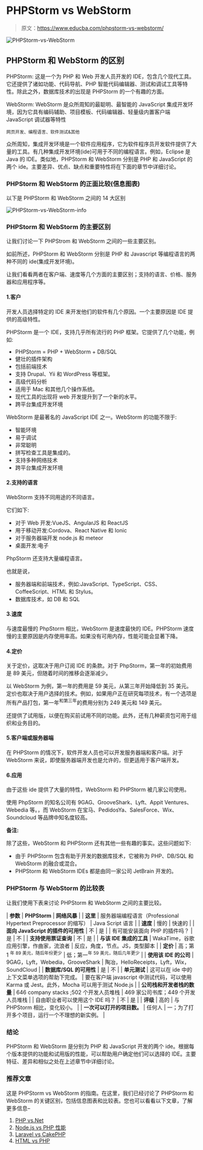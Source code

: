 # PHPStorm vs WebStorm

> 原文：<https://www.educba.com/phpstorm-vs-webstorm/>

![PHPStorm-vs-WebStorm](img/2b497ccf5aa7a7cf028e2ec707cf27bc.png)



## PHPStorm 和 WebStorm 的区别

PHPStorm: 这是一个为 PHP 和 Web 开发人员开发的 IDE，包含几个现代工具。它还提供了诸如功能、代码导航、PHP 智能代码编辑器、测试和调试工具等特性。除此之外，数据库技术的出现是 PHPStorm 的一个有趣的方面。

WebStorm: WebStorm 是众所周知的最聪明、最智能的 JavaScript 集成开发环境，因为它具有编码辅助、项目模板、代码编辑器、轻量级内置客户端 JavaScript 调试器等特性

<small>网页开发、编程语言、软件测试&其他</small>

众所周知，集成开发环境是一个软件应用程序，它为软件程序员开发软件提供了大量的工具。有几种集成开发环境(ide)可用于不同的编程语言。例如，Eclipse 是 Java 的 IDE。类似地，PHPStorm 和 WebStorm 分别是 PHP 和 JavaScript 的两个 ide。主要差异、优点、缺点和重要特性将在下面的章节中详细讨论。

### PHPStorm 和 WebStorm 的正面比较(信息图表)

以下是 PHPStorm 和 WebStorm 之间的 14 大区别

![PHPStorm-vs-WebStorm-info](img/68ac6392e0b366fe4838cebd6561ab0f.png)



### PHPStorm 和 WebStorm 的主要区别

让我们讨论一下 PHPStrom 和 WebStorm 之间的一些主要区别。

如前所述，PHPStorm 和 WebStorm 分别是 PHP 和 Javascript 等编程语言的两种不同的 ide(集成开发环境)。

让我们看看两者在客户端、速度等几个方面的主要区别；支持的语言、价格、服务器和应用程序等。

#### 1.客户

开发人员选择特定的 IDE 来开发他们的软件有几个原因。一个主要原因是 IDE 提供的高级特性。

PHPStorm 是一个 IDE，支持几乎所有流行的 PHP 框架。它提供了几个功能，例如:

*   PHPStorm = PHP + WebStorm + DB/SQL
*   健壮的插件架构
*   包括前端技术
*   支持 Drupal、Yii 和 WordPress 等框架。
*   高级代码分析
*   适用于 Mac 和其他几个操作系统。
*   现代工具的出现将 web 开发提升到了一个新的水平。
*   跨平台集成开发环境

WebStorm 是最著名的 JavaScript IDE 之一。WebStorm 的功能不限于:

*   智能环境
*   易于调试
*   非常聪明
*   拼写检查工具是集成的。
*   支持多种网络技术
*   跨平台集成开发环境

#### 2.支持的语言

WebStorm 支持不同用途的不同语言。

它们如下:

*   对于 Web 开发:VueJS、AngularJS 和 ReactJS
*   用于移动开发:Cordova、React Native 和 Ionic
*   对于服务器端开发 node.js 和 meteor
*   桌面开发:电子

PhpStorm 还支持大量编程语言。

也就是说，

*   服务器端和前端技术，例如:JavaScript、TypeScript、CSS、CoffeeScript、HTML 和 Stylus。
*   数据库技术，如 DB 和 SQL

#### 3.速度

与速度最慢的 PhpStorm 相比，WebStorm 是速度最快的 IDE。PHPStorm 速度慢的主要原因是内存使用率高。如果没有可用内存，性能可能会显著下降。

#### 4.定价

关于定价，这取决于用户订阅 IDE 的条款。对于 PhpStorm，第一年的初始费用是 89 美元，但随着时间的推移会逐渐减少。

以 WebStorm 为例，第一年的费用是 59 美元，从第三年开始降低到 35 美元。定价也取决于用户选择的技术。例如，如果用户正在研究每项技术，有一个选项是所有产品打包，第一年<sup>和第三年</sup>的费用分别为 249 美元和 149 美元。

还提供了试用版，以便在购买前试用不同的功能。此外，还有几种薪资包可用于组织和业务目的。

#### 5.客户端或服务器端

在 PHPStorm 的情况下，软件开发人员也可以开发服务器端和客户端。对于 WebStorm 来说，即使服务器端开发也是允许的，但更适用于客户端开发。

#### 6.应用

由于这些 ide 提供了大量的特性，WebStorm 和 PHPStorm 被几家公司使用。

使用 PhpStorm 的知名公司有 9GAG、GrooveShark、Lyft、Appit Ventures、Webedia 等。，而 WebStorm 在宝马、PedidosYa、SalesForce、Wix、Soundcloud 等品牌中知名度较高。

**备注:**

除了这些，WebStorm 和 PHPStorm 还有其他一些有趣的事实。这些问题如下:

*   由于 PHPStorm 包含有助于开发的数据库技术，它被称为 PHP、DB/SQL 和 WebStorm 的融合或混合。
*   PHPStorm 和 WebStorm IDEs 都是由同一家公司 JetBrain 开发的。

### PHPStorm 与 WebStorm 的比较表

让我们使用下表来讨论 PHPStorm 和 WebStorm 之间的主要比较。

| **参数** | **PHPStorm** | **网络风暴** |
| **这里** | 服务器端编程语言（Professional Hypertext Preprocessor 的缩写） | Java Script 语言 |
| **速度** | 慢的 | 快速的 |
| **面向 JavaScript 的插件的可用性** | 不 | 是 |
| 有可能安装面向 PHP 的插件吗？ | 是 | 不 |
| **支持使用票证查询** | 不 | 是 |
| **与该 IDE 集成的工具** | WakaTime，谷歌应用引擎，作曲家，流浪者 | 反应，角度，节点。JS，类型脚本 |
| **定价** | 高；第 1 <sup>年 89 美元，随后年份更少</sup> | 低；第一<sup>年 59 美元，随后几年更少</sup> |
| **使用该 IDE 的公司** | 9GAG，Lyft，Webedia，GrooveShark | 陶冶，HelloReceipts，Lyft，Wix，SoundCloud |
| **数据库/SQL 的可用性** | 是 | 不 |
| **单元测试** | 这可以在 ide 中的上下文菜单选项的帮助下完成。 | 要在客户端 javascript 中测试代码，可以使用 Karma 或 Jest。此外，Mocha 可以用于测试 Node.js |
| **公司栈和开发者栈的数量** | 646 company stacks ;502 个开发人员堆栈 | 469 家公司书库；449 个开发人员堆栈 |
| 自由职业者可以使用这个 IDE 吗？ | 不 | 是 |
| **评级** | 高的 | 与 PHPStorm 相比，变化较小。 |
| **一次可以打开的项目数。** | 任何人 | 一；为了打开多个项目，运行一个不理想的新实例。 |

### 结论

PHPStorm 和 WebStorm 是分别为 PHP 和 JavaScript 开发的两个 ide。根据每个版本提供的功能和试用版的性能，可以帮助用户确定他们可以选择的 IDE。主要特征、差异和相似之处在上述章节中详细讨论。

### 推荐文章

这是 PHPStorm vs WebStorm 的指南。在这里，我们已经讨论了 PHPStorm 和 WebStorm 的关键区别，包括信息图表和比较表。您也可以看看以下文章，了解更多信息–

1.  [PHP vs.Net](https://www.educba.com/php-vs-dot-net/)
2.  [Node.js vs PHP 性能](https://www.educba.com/node-js-vs-php-performance/)
3.  [Laravel vs CakePHP](https://www.educba.com/laravel-vs-cakephp/)
4.  [HTML vs PHP](https://www.educba.com/html-vs-php/)





